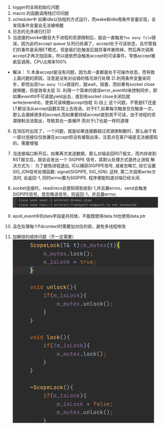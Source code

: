 
1. logger的全局初始化问题
2. macro 的函数调用栈打印问题
3. scheduler中 如果idle以协程的方式运行，而wake和idle用条件变量实现，会发现条件变量会无法被唤醒
4. 日志的无序递归打印
5. 当连接的socket数目大于进程的资源限制后，就会一直触发`Too many file`错误，因为此时accept queue 队列已经满了，accept处于可读状态，且尽管我们的事件是采用ET模式，但是我们在触发后就将事件删除掉，然后再次调用accept才再次加回来，所以就依然会触发accept的可读事件，导致accept被疯狂调用，CPU占用率100%
- 解决： 
    1).本身accept是没有问题，因为其一直都是处于可操作状态，而导致上面问题的原因，注意是没有对出错的情况进行处理
    2).利用条件变量来同步，即但出现`Too many file`错误时，就wait，阻塞，而如果有socket close 就唤醒，但是效率太低
    3). 利用一个简单的错误error_eventfd来控制同步，即如果eventfd不可读就yield出去，直到有socket close关闭后就write(eventfd)，使其可读唤醒accept协程
3).综上 这个问题，不管是ET还是LT都没法从accept函数实现上去改进。对于ET,如果每次触发仅仅触发一次，那么会漏掉很多的accept,而如果要持续accept直到其不可读，由于进程的资源限制没法取出，导致其也一直循环
        而对于LT也是一样的道理
  
6. 在测压时出现了，一个问题，就是如果连接数超过资源限制数时，那么由于有一部分连接仅仅放置在accept但没有被取出来，注意点在客户端是无法被感知的，需要增强
7. 当连接端口断开后，如果再次发送数据，那么对端会回RST报文，而内存收到RST报文后，就会会发出一个 SIGPIPE 信号，其默认处理方式是终止进程
    解决方式为：
    为了避免进程退出, 可以捕获SIGPIPE信号, 或者忽略它, 给它设置SIG_IGN信号处理函数:
    signal(SIGPIPE, SIG_IGN);
    这样, 第二次调用write方法时, 会返回-1, 同时errno置为SIGPIPE. 程序便能知道对端已经关闭.
   
   
8. socket连接时，read/recv会感知得到收到-1,并且置errno，send会触发SIGPIPE信号，若忽略该信号，则返回-1，并且置errno;
![img.png](img.png)
   
9. epoll_event中的data字段是共同体，不能既使用data.fd也使用data.ptr
10. 且在处理每个Fdcontext时需要加对应的锁，避免多线程修改
11. 加解锁的顺序问题（不一定需要）
    ![img_1.png](img_1.png)